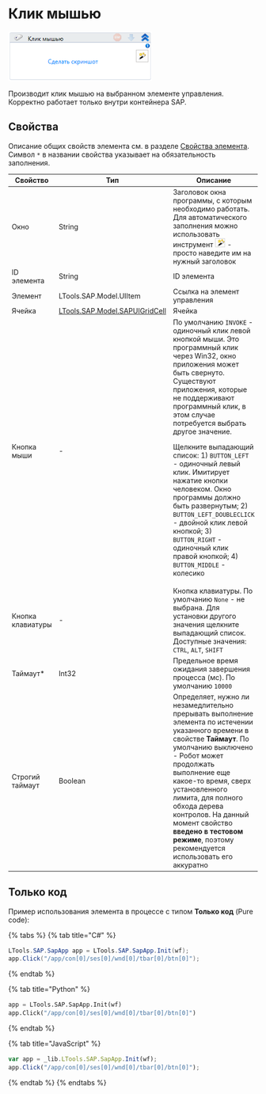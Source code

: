# Клик мышью

![](../../../resources/activities/basic/sap/image-327.png)

Производит клик мышью на выбранном элементе управления. Корректно работает только внутри контейнера SAP.

## Свойства
Описание общих свойств элемента см. в разделе [Свойства элемента](https://docs.primo-rpa.ru/primo-rpa/primo-studio/process/elements#svoistva-elementa).\
Символ `*` в названии свойства указывает на обязательность заполнения.

| Свойство    | Тип                     | Описание                                           |
| ----------- | ----------------------- | -------------------------------------------------- |
| Окно        | String                  | Заголовок окна программы, с которым необходимо работать. Для автоматического заполнения можно использовать инструмент ![](../../../resources/activities/basic/sap/image-794.png) - просто наведите им на нужный заголовок |
| ID элемента | String                  | ID элемента                                        |
| Элемент     | LTools.SAP.Model.UIItem | Ссылка на элемент управления                       |
| Ячейка      | [LTools.SAP.Model.SAPUIGridCell](https://docs.primo-rpa.ru/primo-rpa/g_elements/el_basic/els_sap/datatypes/sapuigridcell) | Ячейка | 
| Кнопка мыши | -  | По умолчанию `INVOKE` - одиночный клик левой кнопкой мыши. Это программный клик через Win32, окно приложения может быть свернуто. Существуют приложения, которые не поддерживают программный клик, в этом случае потребуется выбрать другое значение. <p>Щелкните выпадающий список: 1) `BUTTON_LEFT` - одиночный левый клик. Имитирует нажатие кнопки человеком. Окно программы должно быть развернутым; 2) `BUTTON_LEFT_DOUBLECLICK` - двойной клик левой кнопкой;  3) `BUTTON_RIGHT` - одиночный клик правой кнопкой;  4) `BUTTON_MIDDLE` - колесико  </p>|
| Кнопка клавиатуры | -  | Кнопка клавиатуры. По умолчанию `None` - не выбрана. Для установки другого значения щелкните выпадающий список. Доступные значения: `CTRL`, `ALT`, `SHIFT` |
| Таймаут\*   | Int32                   | Предельное время ожидания завершения процесса (мс). По умолчанию `10000` |
| Строгий таймаут   | Boolean           | Определяет, нужно ли незамедлительно прерывать выполнение элемента по истечении указанного времени в свойстве **Таймаут**. По умолчанию выключено - Робот может продолжать выполнение еще какое-то время, сверх установленного лимита, для полного обхода дерева контролов. На данный момент свойство **введено в тестовом режиме**, поэтому рекомендуется использовать его аккуратно |


## Только код
Пример использования элемента в процессе с типом **Только код** (Pure code):

{% tabs %}
{% tab title="C#" %}
```csharp
LTools.SAP.SapApp app = LTools.SAP.SapApp.Init(wf);
app.Click("/app/con[0]/ses[0]/wnd[0]/tbar[0]/btn[0]");
```
{% endtab %}

{% tab title="Python" %}
```python
app = LTools.SAP.SapApp.Init(wf)
app.Click("/app/con[0]/ses[0]/wnd[0]/tbar[0]/btn[0]")
```
{% endtab %}

{% tab title="JavaScript" %}
```javascript
var app = _lib.LTools.SAP.SapApp.Init(wf);		
app.Click("/app/con[0]/ses[0]/wnd[0]/tbar[0]/btn[0]");
```
{% endtab %}
{% endtabs %}
